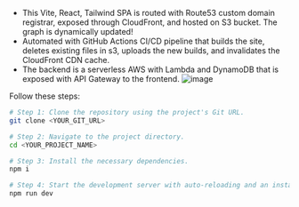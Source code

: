 - This Vite, React, Tailwind SPA is routed with Route53 custom domain registrar, exposed through CloudFront, and hosted on S3 bucket. The graph is dynamically updated!
- Automated with GitHub Actions CI/CD pipeline that builds the site, deletes existing files in s3, uploads the new builds, and invalidates the CloudFront CDN cache.
- The backend is a serverless AWS with Lambda and DynamoDB that is exposed with API Gateway to the frontend.
![image](https://github.com/user-attachments/assets/9dac60b6-ce6e-4b84-a711-bd2200ff5714)

Follow these steps:
```sh
# Step 1: Clone the repository using the project's Git URL.
git clone <YOUR_GIT_URL>

# Step 2: Navigate to the project directory.
cd <YOUR_PROJECT_NAME>

# Step 3: Install the necessary dependencies.
npm i

# Step 4: Start the development server with auto-reloading and an instant preview.
npm run dev
```
